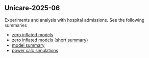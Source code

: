 ## Unicare-2025-06

Experiments and analysis with hospital admissions. See the following summaries

- [zero inflated models](zer0_infl_admissions_models_2025-05.html)
- [zero inflated models (short summary)](zer0_infl_admissions_models_2025-05_short.html)
- [model summary](mod_summary_2025-06-03.htlm)
- [power calc simulations](power_calc_zero_inf_2025-06-13.html)